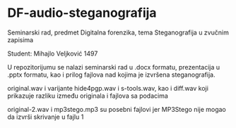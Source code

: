 # DF-audio-steganografija
Seminarski rad, predmet Digitalna forenzika, tema Steganografija u zvučnim zapisima

Student: Mihajlo Veljković 1497

U repozitorijumu se nalazi seminarski rad u .docx formatu, prezentacija u .pptx formatu, kao i prilog fajlova nad kojima je izvršena steganografija.

original.wav i varijante hide4pgp.wav i s-tools.wav, kao i diff.wav koji prikazuje razliku između originala i fajlova sa podacima

original-2.wav i mp3stego.mp3 su posebni fajlovi jer MP3Stego nije mogao da izvrši skrivanje u fajlu 1

